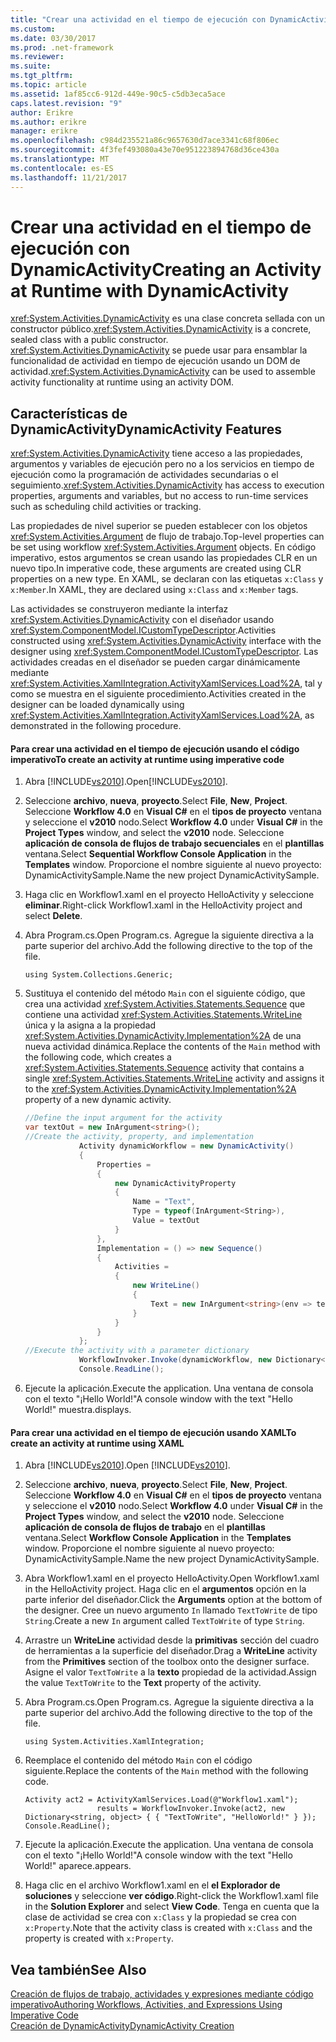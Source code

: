 ```yaml
---
title: "Crear una actividad en el tiempo de ejecución con DynamicActivity"
ms.custom: 
ms.date: 03/30/2017
ms.prod: .net-framework
ms.reviewer: 
ms.suite: 
ms.tgt_pltfrm: 
ms.topic: article
ms.assetid: 1af85cc6-912d-449e-90c5-c5db3eca5ace
caps.latest.revision: "9"
author: Erikre
ms.author: erikre
manager: erikre
ms.openlocfilehash: c984d235521a86c9657630d7ace3341c68f806ec
ms.sourcegitcommit: 4f3fef493080a43e70e951223894768d36ce430a
ms.translationtype: MT
ms.contentlocale: es-ES
ms.lasthandoff: 11/21/2017
---
```

# <a name="creating-an-activity-at-runtime-with-dynamicactivity"></a><span data-ttu-id="81d3f-102">Crear una actividad en el tiempo de ejecución con DynamicActivity</span><span class="sxs-lookup"><span data-stu-id="81d3f-102">Creating an Activity at Runtime with DynamicActivity</span></span>
<span data-ttu-id="81d3f-103"><xref:System.Activities.DynamicActivity> es una clase concreta sellada con un constructor público.</span><span class="sxs-lookup"><span data-stu-id="81d3f-103"><xref:System.Activities.DynamicActivity> is a concrete, sealed class with a public constructor.</span></span> <span data-ttu-id="81d3f-104"><xref:System.Activities.DynamicActivity> se puede usar para ensamblar la funcionalidad de actividad en tiempo de ejecución usando un DOM de actividad.</span><span class="sxs-lookup"><span data-stu-id="81d3f-104"><xref:System.Activities.DynamicActivity> can be used to assemble activity functionality at runtime using an activity DOM.</span></span>  
  
## <a name="dynamicactivity-features"></a><span data-ttu-id="81d3f-105">Características de DynamicActivity</span><span class="sxs-lookup"><span data-stu-id="81d3f-105">DynamicActivity Features</span></span>  
 <span data-ttu-id="81d3f-106"><xref:System.Activities.DynamicActivity> tiene acceso a las propiedades, argumentos y variables de ejecución pero no a los servicios en tiempo de ejecución como la programación de actividades secundarias o el seguimiento.</span><span class="sxs-lookup"><span data-stu-id="81d3f-106"><xref:System.Activities.DynamicActivity> has access to execution properties, arguments and variables, but no access to run-time services such as scheduling child activities or tracking.</span></span>  
  
 <span data-ttu-id="81d3f-107">Las propiedades de nivel superior se pueden establecer con los objetos <xref:System.Activities.Argument> de flujo de trabajo.</span><span class="sxs-lookup"><span data-stu-id="81d3f-107">Top-level properties can be set using workflow <xref:System.Activities.Argument> objects.</span></span> <span data-ttu-id="81d3f-108">En código imperativo, estos argumentos se crean usando las propiedades CLR en un nuevo tipo.</span><span class="sxs-lookup"><span data-stu-id="81d3f-108">In imperative code, these arguments are created using CLR properties on a new type.</span></span> <span data-ttu-id="81d3f-109">En XAML, se declaran con las etiquetas `x:Class` y `x:Member`.</span><span class="sxs-lookup"><span data-stu-id="81d3f-109">In XAML, they are declared using `x:Class` and `x:Member` tags.</span></span>  
  
 <span data-ttu-id="81d3f-110">Las actividades se construyeron mediante la interfaz <xref:System.Activities.DynamicActivity> con el diseñador usando <xref:System.ComponentModel.ICustomTypeDescriptor>.</span><span class="sxs-lookup"><span data-stu-id="81d3f-110">Activities constructed using <xref:System.Activities.DynamicActivity> interface with the designer using <xref:System.ComponentModel.ICustomTypeDescriptor>.</span></span> <span data-ttu-id="81d3f-111">Las actividades creadas en el diseñador se pueden cargar dinámicamente mediante <xref:System.Activities.XamlIntegration.ActivityXamlServices.Load%2A>, tal y como se muestra en el siguiente procedimiento.</span><span class="sxs-lookup"><span data-stu-id="81d3f-111">Activities created in the designer can be loaded dynamically using <xref:System.Activities.XamlIntegration.ActivityXamlServices.Load%2A>, as demonstrated in the following procedure.</span></span>  
  
#### <a name="to-create-an-activity-at-runtime-using-imperative-code"></a><span data-ttu-id="81d3f-112">Para crear una actividad en el tiempo de ejecución usando el código imperativo</span><span class="sxs-lookup"><span data-stu-id="81d3f-112">To create an activity at runtime using imperative code</span></span>  
  
1.  <span data-ttu-id="81d3f-113">Abra [!INCLUDE[vs2010](../../../includes/vs2010-md.md)].</span><span class="sxs-lookup"><span data-stu-id="81d3f-113">Open[!INCLUDE[vs2010](../../../includes/vs2010-md.md)].</span></span>  
  
2.  <span data-ttu-id="81d3f-114">Seleccione **archivo**, **nueva**, **proyecto**.</span><span class="sxs-lookup"><span data-stu-id="81d3f-114">Select **File**, **New**, **Project**.</span></span> <span data-ttu-id="81d3f-115">Seleccione **Workflow 4.0** en **Visual C#** en el **tipos de proyecto** ventana y seleccione el **v2010** nodo.</span><span class="sxs-lookup"><span data-stu-id="81d3f-115">Select **Workflow 4.0** under **Visual C#** in the **Project Types** window, and select the **v2010** node.</span></span> <span data-ttu-id="81d3f-116">Seleccione **aplicación de consola de flujos de trabajo secuenciales** en el **plantillas** ventana.</span><span class="sxs-lookup"><span data-stu-id="81d3f-116">Select **Sequential Workflow Console Application** in the **Templates** window.</span></span> <span data-ttu-id="81d3f-117">Proporcione el nombre siguiente al nuevo proyecto: DynamicActivitySample.</span><span class="sxs-lookup"><span data-stu-id="81d3f-117">Name the new project DynamicActivitySample.</span></span>  
  
3.  <span data-ttu-id="81d3f-118">Haga clic en Workflow1.xaml en el proyecto HelloActivity y seleccione **eliminar**.</span><span class="sxs-lookup"><span data-stu-id="81d3f-118">Right-click Workflow1.xaml in the HelloActivity project and select **Delete**.</span></span>  
  
4.  <span data-ttu-id="81d3f-119">Abra Program.cs.</span><span class="sxs-lookup"><span data-stu-id="81d3f-119">Open Program.cs.</span></span> <span data-ttu-id="81d3f-120">Agregue la siguiente directiva a la parte superior del archivo.</span><span class="sxs-lookup"><span data-stu-id="81d3f-120">Add the following directive to the top of the file.</span></span>  
  
    ```  
    using System.Collections.Generic;  
    ```  
  
5.  <span data-ttu-id="81d3f-121">Sustituya el contenido del método `Main` con el siguiente código, que crea una actividad <xref:System.Activities.Statements.Sequence> que contiene una actividad <xref:System.Activities.Statements.WriteLine> única y la asigna a la propiedad <xref:System.Activities.DynamicActivity.Implementation%2A> de una nueva actividad dinámica.</span><span class="sxs-lookup"><span data-stu-id="81d3f-121">Replace the contents of the `Main` method with the following code, which creates a <xref:System.Activities.Statements.Sequence> activity that contains a single <xref:System.Activities.Statements.WriteLine> activity and assigns it to the <xref:System.Activities.DynamicActivity.Implementation%2A> property of a new dynamic activity.</span></span>  
  
    ```csharp  
    //Define the input argument for the activity  
    var textOut = new InArgument<string>();  
    //Create the activity, property, and implementation  
                Activity dynamicWorkflow = new DynamicActivity()  
                {  
                    Properties =   
                    {  
                        new DynamicActivityProperty  
                        {  
                            Name = "Text",  
                            Type = typeof(InArgument<String>),  
                            Value = textOut  
                        }  
                    },  
                    Implementation = () => new Sequence()  
                    {  
                        Activities =   
                        {  
                            new WriteLine()  
                            {  
                                Text = new InArgument<string>(env => textOut.Get(env))  
                            }  
                        }  
                    }  
                };  
    //Execute the activity with a parameter dictionary  
                WorkflowInvoker.Invoke(dynamicWorkflow, new Dictionary<string, object> { { "Text", "Hello World!" } });  
                Console.ReadLine();  
    ```  
  
6.  <span data-ttu-id="81d3f-122">Ejecute la aplicación.</span><span class="sxs-lookup"><span data-stu-id="81d3f-122">Execute the application.</span></span> <span data-ttu-id="81d3f-123">Una ventana de consola con el texto "¡Hello World!"</span><span class="sxs-lookup"><span data-stu-id="81d3f-123">A console window with the text "Hello World!"</span></span> <span data-ttu-id="81d3f-124">muestra.</span><span class="sxs-lookup"><span data-stu-id="81d3f-124">displays.</span></span>  
  
#### <a name="to-create-an-activity-at-runtime-using-xaml"></a><span data-ttu-id="81d3f-125">Para crear una actividad en el tiempo de ejecución usando XAML</span><span class="sxs-lookup"><span data-stu-id="81d3f-125">To create an activity at runtime using XAML</span></span>  
  
1.  <span data-ttu-id="81d3f-126">Abra [!INCLUDE[vs2010](../../../includes/vs2010-md.md)].</span><span class="sxs-lookup"><span data-stu-id="81d3f-126">Open [!INCLUDE[vs2010](../../../includes/vs2010-md.md)].</span></span>  
  
2.  <span data-ttu-id="81d3f-127">Seleccione **archivo**, **nueva**, **proyecto**.</span><span class="sxs-lookup"><span data-stu-id="81d3f-127">Select **File**, **New**, **Project**.</span></span> <span data-ttu-id="81d3f-128">Seleccione **Workflow 4.0** en **Visual C#** en el **tipos de proyecto** ventana y seleccione el **v2010** nodo.</span><span class="sxs-lookup"><span data-stu-id="81d3f-128">Select **Workflow 4.0** under **Visual C#** in the **Project Types** window, and select the **v2010** node.</span></span> <span data-ttu-id="81d3f-129">Seleccione **aplicación de consola de flujos de trabajo** en el **plantillas** ventana.</span><span class="sxs-lookup"><span data-stu-id="81d3f-129">Select  **Workflow Console Application** in the **Templates** window.</span></span> <span data-ttu-id="81d3f-130">Proporcione el nombre siguiente al nuevo proyecto: DynamicActivitySample.</span><span class="sxs-lookup"><span data-stu-id="81d3f-130">Name the new project DynamicActivitySample.</span></span>  
  
3.  <span data-ttu-id="81d3f-131">Abra Workflow1.xaml en el proyecto HelloActivity.</span><span class="sxs-lookup"><span data-stu-id="81d3f-131">Open Workflow1.xaml in the HelloActivity project.</span></span> <span data-ttu-id="81d3f-132">Haga clic en el **argumentos** opción en la parte inferior del diseñador.</span><span class="sxs-lookup"><span data-stu-id="81d3f-132">Click the **Arguments** option at the bottom of the designer.</span></span> <span data-ttu-id="81d3f-133">Cree un nuevo argumento `In` llamado `TextToWrite` de tipo `String`.</span><span class="sxs-lookup"><span data-stu-id="81d3f-133">Create a new `In` argument called `TextToWrite` of type `String`.</span></span>  
  
4.  <span data-ttu-id="81d3f-134">Arrastre un **WriteLine** actividad desde la **primitivas** sección del cuadro de herramientas a la superficie del diseñador.</span><span class="sxs-lookup"><span data-stu-id="81d3f-134">Drag a **WriteLine** activity from the **Primitives** section of the toolbox onto the designer surface.</span></span> <span data-ttu-id="81d3f-135">Asigne el valor `TextToWrite` a la **texto** propiedad de la actividad.</span><span class="sxs-lookup"><span data-stu-id="81d3f-135">Assign the value `TextToWrite` to the **Text** property of the activity.</span></span>  
  
5.  <span data-ttu-id="81d3f-136">Abra Program.cs.</span><span class="sxs-lookup"><span data-stu-id="81d3f-136">Open Program.cs.</span></span> <span data-ttu-id="81d3f-137">Agregue la siguiente directiva a la parte superior del archivo.</span><span class="sxs-lookup"><span data-stu-id="81d3f-137">Add the following directive to the top of the file.</span></span>  
  
    ```  
    using System.Activities.XamlIntegration;  
    ```  
  
6.  <span data-ttu-id="81d3f-138">Reemplace el contenido del método `Main` con el código siguiente.</span><span class="sxs-lookup"><span data-stu-id="81d3f-138">Replace the contents of the `Main` method with the following code.</span></span>  
  
    ```  
    Activity act2 = ActivityXamlServices.Load(@"Workflow1.xaml");  
                    results = WorkflowInvoker.Invoke(act2, new Dictionary<string, object> { { "TextToWrite", "HelloWorld!" } });  
    Console.ReadLine();  
    ```  
  
7.  <span data-ttu-id="81d3f-139">Ejecute la aplicación.</span><span class="sxs-lookup"><span data-stu-id="81d3f-139">Execute the application.</span></span> <span data-ttu-id="81d3f-140">Una ventana de consola con el texto "¡Hello World!"</span><span class="sxs-lookup"><span data-stu-id="81d3f-140">A console window with the text "Hello World!"</span></span> <span data-ttu-id="81d3f-141">aparece.</span><span class="sxs-lookup"><span data-stu-id="81d3f-141">appears.</span></span>  
  
8.  <span data-ttu-id="81d3f-142">Haga clic en el archivo Workflow1.xaml en el **el Explorador de soluciones** y seleccione **ver código**.</span><span class="sxs-lookup"><span data-stu-id="81d3f-142">Right-click the Workflow1.xaml file in the **Solution Explorer** and select **View Code**.</span></span> <span data-ttu-id="81d3f-143">Tenga en cuenta que la clase de actividad se crea con `x:Class` y la propiedad se crea con `x:Property`.</span><span class="sxs-lookup"><span data-stu-id="81d3f-143">Note that the activity class is created with `x:Class` and the property is created with `x:Property`.</span></span>  
  
## <a name="see-also"></a><span data-ttu-id="81d3f-144">Vea también</span><span class="sxs-lookup"><span data-stu-id="81d3f-144">See Also</span></span>  
 [<span data-ttu-id="81d3f-145">Creación de flujos de trabajo, actividades y expresiones mediante código imperativo</span><span class="sxs-lookup"><span data-stu-id="81d3f-145">Authoring Workflows, Activities, and Expressions Using Imperative Code</span></span>](../../../docs/framework/windows-workflow-foundation/authoring-workflows-activities-and-expressions-using-imperative-code.md)  
 [<span data-ttu-id="81d3f-146">Creación de DynamicActivity</span><span class="sxs-lookup"><span data-stu-id="81d3f-146">DynamicActivity Creation</span></span>](../../../docs/framework/windows-workflow-foundation/samples/dynamicactivity-creation.md)
